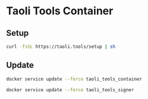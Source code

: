 # Taoli Tools Container

## Setup
```bash
curl -fsSL https://taoli.tools/setup | sh
```

## Update
```bash
docker service update --force taoli_tools_container
```

```bash
docker service update --force taoli_tools_signer
```
